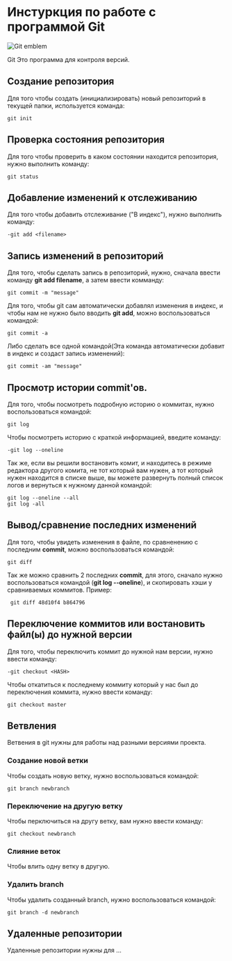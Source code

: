 #  **Инстуркция по работе с программой Git**

![Git emblem](Git.png)

Git Это программа для контроля версий.

## Создание репозитория

Для того чтобы создать (инициализировать) новый репозиторий в текущей папки, используется команда:
  
    git init

## Проверка состояния репозитория

Для того чтобы проверить в каком состоянии находится репозитория, нужно выполнить команду:

    git status

## Добавление изменений к отслеживанию

Для того чтобы добавить отслеживание ("В индекс"), нужно выполнить команду:
    
    -git add <filename>

## Запись изменений в репозиторий

Для того, чтобы сделать запись в репозиторий, нужно, сначала ввести команду **git add filename**, а затем ввести комманду:

    git commit -m "message" 

 Для того, чтобы git сам автоматически добавлял изменения в индекс, и чтобы нам не нужно было вводить **git add**, можно воспользоваться командой:

    git commit -a

Либо сделать все одной командой(Эта команда автоматически добавит в индекс и создаст запись изменений): 

    git commit -am "message"

## Просмотр истории commit'ов. 

Для того, чтобы посмотреть подробную историю о коммитах, нужно воспользоваться командой:

    git log

Чтобы посмотреть историю с краткой информацией, введите команду:

    -git log --oneline

Так же, если вы решили востановить комит, и находитесь в режиме редактора другого комита, не тот который вам нужен, а тот который нужен находится в списке выше, вы можете развернуть полный список логов и вернуться к нужному данной командой: 

    git log --oneline --all
    git log -all

## Вывод/сравнение последних изменений

Для того, чтобы увидеть изменения в файле, по сравненению с последним **commit**, можно воспользоваться командой:

    git diff

Так же можно сравнить 2 последних **commit**, для этого, сначало нужно воспользоваться командой (**git log --oneline**), и скопировать хэши у сравниваемых коммитов. Пример:

     git diff 48d10f4 b864796

## Переключение коммитов или востановить файл(ы) до нужной версии
Для того, чтобы переключить коммит до нужной нам версии, нужно ввести команду: 

    -git checkout <HASH>

Чтобы откатиться к последнему коммиту который у нас был до переключения коммита, нужно ввести команду: 

    git checkout master

## Ветвления

 Ветвения в git нужны для работы над разными версиями проекта.

 ### Создание новой ветки

 Чтобы создать новую ветку, нужно воспользоваться командой:
    
    git branch newbranch

 ### Переключение на другую ветку
 Чтобы перключиться на другу ветку, вам нужно ввести команду:
    
    git checkout newbranch

 ### Слияние веток
 Чтобы влить одну ветку в другую.
 


### Удалить branch

Чтобы удалить созданный branch, нужно воспользоваться командой:

    git branch -d newbranch

## Удаленные репозитории

Удаленные репозитории нужны для ...